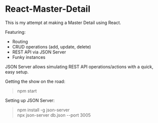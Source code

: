 # React-Master-Detail
This is my attempt at making a Master Detail using React.

Featuring:
- Routing
- CRUD operations (add, update, delete)
- REST API via JSON Server
- Funky instances

JSON Server allows simulating REST API operations/actions with a quick, easy setup.

Getting the show on the road:

> npm start

Setting up JSON Server:
> npm install -g json-server </br>
> npx json-server db.json --port 3005
